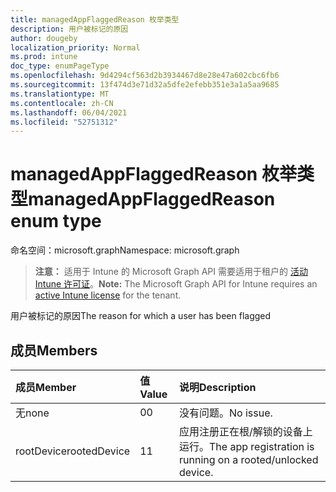 ```yaml
---
title: managedAppFlaggedReason 枚举类型
description: 用户被标记的原因
author: dougeby
localization_priority: Normal
ms.prod: intune
doc_type: enumPageType
ms.openlocfilehash: 9d4294cf563d2b3934467d8e28e47a602cbc6fb6
ms.sourcegitcommit: 13f474d3e71d32a5dfe2efebb351e3a1a5aa9685
ms.translationtype: MT
ms.contentlocale: zh-CN
ms.lasthandoff: 06/04/2021
ms.locfileid: "52751312"
---
```

# <a name="managedappflaggedreason-enum-type"></a><span data-ttu-id="0ea3e-103">managedAppFlaggedReason 枚举类型</span><span class="sxs-lookup"><span data-stu-id="0ea3e-103">managedAppFlaggedReason enum type</span></span>

<span data-ttu-id="0ea3e-104">命名空间：microsoft.graph</span><span class="sxs-lookup"><span data-stu-id="0ea3e-104">Namespace: microsoft.graph</span></span>

> <span data-ttu-id="0ea3e-105">**注意：** 适用于 Intune 的 Microsoft Graph API 需要适用于租户的 [活动 Intune 许可证](https://go.microsoft.com/fwlink/?linkid=839381)。</span><span class="sxs-lookup"><span data-stu-id="0ea3e-105">**Note:** The Microsoft Graph API for Intune requires an [active Intune license](https://go.microsoft.com/fwlink/?linkid=839381) for the tenant.</span></span>

<span data-ttu-id="0ea3e-106">用户被标记的原因</span><span class="sxs-lookup"><span data-stu-id="0ea3e-106">The reason for which a user has been flagged</span></span>

## <a name="members"></a><span data-ttu-id="0ea3e-107">成员</span><span class="sxs-lookup"><span data-stu-id="0ea3e-107">Members</span></span>
|<span data-ttu-id="0ea3e-108">成员</span><span class="sxs-lookup"><span data-stu-id="0ea3e-108">Member</span></span>|<span data-ttu-id="0ea3e-109">值</span><span class="sxs-lookup"><span data-stu-id="0ea3e-109">Value</span></span>|<span data-ttu-id="0ea3e-110">说明</span><span class="sxs-lookup"><span data-stu-id="0ea3e-110">Description</span></span>|
|:---|:---|:---|
|<span data-ttu-id="0ea3e-111">无</span><span class="sxs-lookup"><span data-stu-id="0ea3e-111">none</span></span>|<span data-ttu-id="0ea3e-112">0</span><span class="sxs-lookup"><span data-stu-id="0ea3e-112">0</span></span>|<span data-ttu-id="0ea3e-113">没有问题。</span><span class="sxs-lookup"><span data-stu-id="0ea3e-113">No issue.</span></span>|
|<span data-ttu-id="0ea3e-114">rootDevice</span><span class="sxs-lookup"><span data-stu-id="0ea3e-114">rootedDevice</span></span>|<span data-ttu-id="0ea3e-115">1</span><span class="sxs-lookup"><span data-stu-id="0ea3e-115">1</span></span>|<span data-ttu-id="0ea3e-116">应用注册正在根/解锁的设备上运行。</span><span class="sxs-lookup"><span data-stu-id="0ea3e-116">The app registration is running on a rooted/unlocked device.</span></span>|





